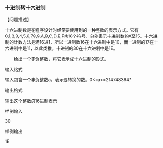 ### 十进制转十六进制

【问题描述】

十六进制数是在程序设计时经常要使用到的一种整数的表示方式。它有0,1,2,3,4,5,6,7,8,9,A,B,C,D,E,F共16个符号，分别表示十进制数的0至15。十六进制的计数方法是满16进1，所以十进制数16在十六进制中是10，而十进制的17在十六进制中是11，以此类推，十进制的30在十六进制中是1E。

 　　给出一个非负整数，将它表示成十六进制的形式。

输入格式

输入包含一个非负整数a，表示要转换的数。0<=a<=2147483647 

输出格式

输出这个整数的16进制表示 

 

样例输入

30

样例输出

1E
